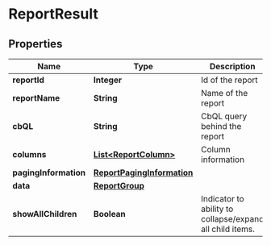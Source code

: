 

# ReportResult

## Properties

Name | Type | Description | Notes
------------ | ------------- | ------------- | -------------
**reportId** | **Integer** | Id of the report |  [optional]
**reportName** | **String** | Name of the report |  [optional]
**cbQL** | **String** | CbQL query behind the report |  [optional]
**columns** | [**List&lt;ReportColumn&gt;**](ReportColumn.md) | Column information |  [optional]
**pagingInformation** | [**ReportPagingInformation**](ReportPagingInformation.md) |  |  [optional]
**data** | [**ReportGroup**](ReportGroup.md) |  |  [optional]
**showAllChildren** | **Boolean** | Indicator to ability to collapse/expand all child items. |  [optional]



